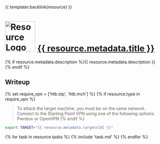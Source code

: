 {{ templater.backlink(resource) }}

# <img src="{{ resource.metadata.logo }}" width="100" height="100" alt="Resource Logo"> [{{ resource.metadata.title }}]({{resource.metadata.url}})

{% if resource.metadata.description %}{{ resource.metadata.description }}{% endif %}

## Writeup

{% set require_vpn = ['htb.stp', 'htb.mch'] %}
{% if resource.type in require_vpn %}
> To attack the target machine, you must be on the same network.
> Connect to the Starting Point VPN using one of the following options: Pwnbox or OpenVPN
{% endif %}
```bash
export TARGET="{{ resource.metadata.targets[0] }}"
```


{% for task in resource.tasks %}
{% include 'task.md' %}
{% endfor %}
